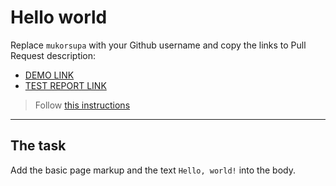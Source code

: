 # Hello world
Replace `mukorsupa` with your Github username and copy the links to Pull Request description:
- [DEMO LINK](https://mukorsupa.github.io/layout_hello-world/)
- [TEST REPORT LINK](https://mukorsupa.github.io/layout_hello-world/report/html_report/)

> Follow [this instructions](https://mate-academy.github.io/layout_task-guideline/#how-to-solve-the-layout-tasks-on-github)
___

## The task 
Add the basic page markup and the text `Hello, world!` into the body.
